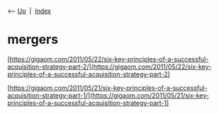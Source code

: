<div class="nav">

⟵ [Up](index.html)  \|  [Index](index.html)

</div>

# mergers

<div class="cards">

<div class="card">

<div class="card-title">

[https://gigaom.com/2011/05/22/six-key-principles-of-a-successful-acquisition-strategy-part-2/](https://gigaom.com/2011/05/22/six-key-principles-of-a-successful-acquisition-strategy-part-2)

</div>

</div>

<div class="card">

<div class="card-title">

[https://gigaom.com/2011/05/21/six-key-principles-of-a-successful-acquisition-strategy-part-1/](https://gigaom.com/2011/05/21/six-key-principles-of-a-successful-acquisition-strategy-part-1)

</div>

</div>

</div>
